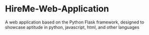 # HireMe-Web-Application
A web application based on the Python Flask framework, designed to showcase aptitude in python, javascript, html, and other languages
